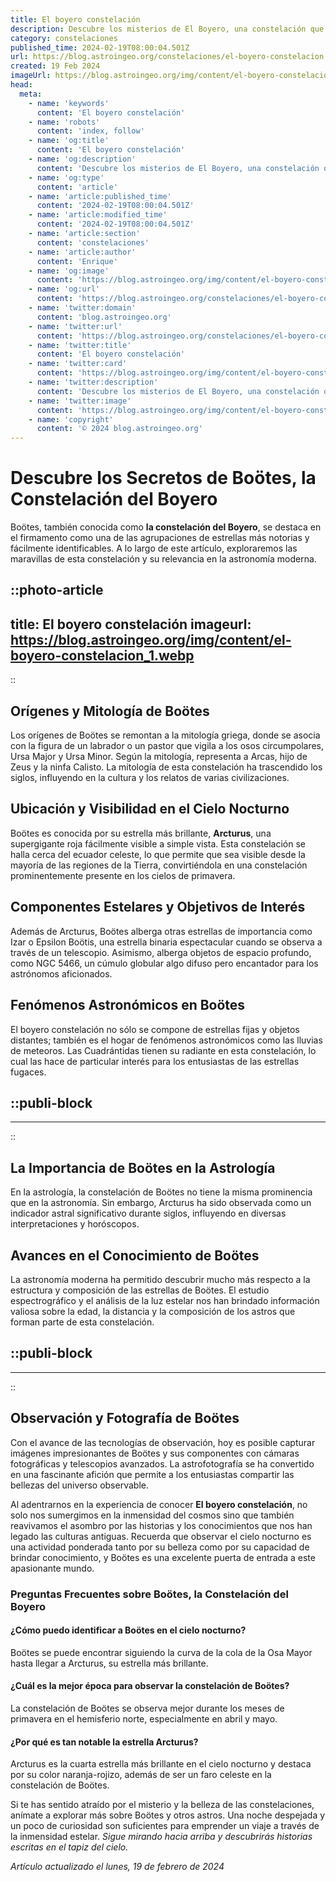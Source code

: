 ```yaml
---
title: El boyero constelación
description: Descubre los misterios de El Boyero, una constelación que brilla con historias y mitos celestiales. Explore su belleza nocturna.
category: constelaciones
published_time: 2024-02-19T08:00:04.501Z
url: https://blog.astroingeo.org/constelaciones/el-boyero-constelacion
created: 19 Feb 2024
imageUrl: https://blog.astroingeo.org/img/content/el-boyero-constelacion_1.webp
head:
  meta:
    - name: 'keywords'
      content: 'El boyero constelación'
    - name: 'robots'
      content: 'index, follow'
    - name: 'og:title'
      content: 'El boyero constelación'
    - name: 'og:description'
      content: 'Descubre los misterios de El Boyero, una constelación que brilla con historias y mitos celestiales. Explore su belleza nocturna.'
    - name: 'og:type'
      content: 'article'
    - name: 'article:published_time'
      content: '2024-02-19T08:00:04.501Z'
    - name: 'article:modified_time'
      content: '2024-02-19T08:00:04.501Z'
    - name: 'article:section'
      content: 'constelaciones'
    - name: 'article:author'
      content: 'Enrique'
    - name: 'og:image'
      content: 'https://blog.astroingeo.org/img/content/el-boyero-constelacion_1.webp'
    - name: 'og:url'
      content: 'https://blog.astroingeo.org/constelaciones/el-boyero-constelacion'
    - name: 'twitter:domain'
      content: 'blog.astroingeo.org'
    - name: 'twitter:url'
      content: 'https://blog.astroingeo.org/constelaciones/el-boyero-constelacion'
    - name: 'twitter:title'
      content: 'El boyero constelación'
    - name: 'twitter:card'
      content: 'https://blog.astroingeo.org/img/content/el-boyero-constelacion_1.webp'
    - name: 'twitter:description'
      content: 'Descubre los misterios de El Boyero, una constelación que brilla con historias y mitos celestiales. Explore su belleza nocturna.'
    - name: 'twitter:image'
      content: 'https://blog.astroingeo.org/img/content/el-boyero-constelacion_1.webp'
    - name: 'copyright'
      content: '© 2024 blog.astroingeo.org'
---
```

# Descubre los Secretos de Boötes, la Constelación del Boyero

Boötes, también conocida como **la constelación del Boyero**, se destaca en el firmamento como una de las agrupaciones de estrellas más notorias y fácilmente identificables. A lo largo de este artículo, exploraremos las maravillas de esta constelación y su relevancia en la astronomía moderna.


::photo-article
---
title: El boyero constelación
imageurl: https://blog.astroingeo.org/img/content/el-boyero-constelacion_1.webp
---
::


## Orígenes y Mitología de Boötes
Los orígenes de Boötes se remontan a la mitología griega, donde se asocia con la figura de un labrador o un pastor que vigila a los osos circumpolares, Ursa Major y Ursa Minor. Según la mitología, representa a Arcas, hijo de Zeus y la ninfa Calisto. La mitología de esta constelación ha trascendido los siglos, influyendo en la cultura y los relatos de varias civilizaciones.

## Ubicación y Visibilidad en el Cielo Nocturno
Boötes es conocida por su estrella más brillante, **Arcturus**, una supergigante roja fácilmente visible a simple vista. Esta constelación se halla cerca del ecuador celeste, lo que permite que sea visible desde la mayoría de las regiones de la Tierra, convirtiéndola en una constelación prominentemente presente en los cielos de primavera.

## Componentes Estelares y Objetivos de Interés
Además de Arcturus, Boötes alberga otras estrellas de importancia como Izar o Epsilon Boötis, una estrella binaria espectacular cuando se observa a través de un telescopio. Asimismo, alberga objetos de espacio profundo, como NGC 5466, un cúmulo globular algo difuso pero encantador para los astrónomos aficionados.

## Fenómenos Astronómicos en Boötes
El boyero constelación no sólo se compone de estrellas fijas y objetos distantes; también es el hogar de fenómenos astronómicos como las lluvias de meteoros. Las Cuadrántidas tienen su radiante en esta constelación, lo cual las hace de particular interés para los entusiastas de las estrellas fugaces.


  ::publi-block
  ---
  ---
  ::
  
  
## La Importancia de Boötes en la Astrología
En la astrología, la constelación de Boötes no tiene la misma prominencia que en la astronomía. Sin embargo, Arcturus ha sido observada como un indicador astral significativo durante siglos, influyendo en diversas interpretaciones y horóscopos.

## Avances en el Conocimiento de Boötes
La astronomía moderna ha permitido descubrir mucho más respecto a la estructura y composición de las estrellas de Boötes. El estudio espectrográfico y el análisis de la luz estelar nos han brindado información valiosa sobre la edad, la distancia y la composición de los astros que forman parte de esta constelación.


  ::publi-block
  ---
  ---
  ::
  
  
## Observación y Fotografía de Boötes
Con el avance de las tecnologías de observación, hoy es posible capturar imágenes impresionantes de Boötes y sus componentes con cámaras fotográficas y telescopios avanzados. La astrofotografía se ha convertido en una fascinante afición que permite a los entusiastas compartir las bellezas del universo observable.

Al adentrarnos en la experiencia de conocer **El boyero constelación**, no solo nos sumergimos en la inmensidad del cosmos sino que también reavivamos el asombro por las historias y los conocimientos que nos han legado las culturas antiguas. Recuerda que observar el cielo nocturno es una actividad ponderada tanto por su belleza como por su capacidad de brindar conocimiento, y Boötes es una excelente puerta de entrada a este apasionante mundo.

### Preguntas Frecuentes sobre Boötes, la Constelación del Boyero

#### ¿Cómo puedo identificar a Boötes en el cielo nocturno?
Boötes se puede encontrar siguiendo la curva de la cola de la Osa Mayor hasta llegar a Arcturus, su estrella más brillante.

#### ¿Cuál es la mejor época para observar la constelación de Boötes?
La constelación de Boötes se observa mejor durante los meses de primavera en el hemisferio norte, especialmente en abril y mayo.

#### ¿Por qué es tan notable la estrella Arcturus?
Arcturus es la cuarta estrella más brillante en el cielo nocturno y destaca por su color naranja-rojizo, además de ser un faro celeste en la constelación de Boötes.

Si te has sentido atraído por el misterio y la belleza de las constelaciones, anímate a explorar más sobre Boötes y otros astros. Una noche despejada y un poco de curiosidad son suficientes para emprender un viaje a través de la inmensidad estelar. *Sigue mirando hacia arriba y descubrirás historias escritas en el tapiz del cielo.*

_Artículo actualizado el lunes, 19 de febrero de 2024_